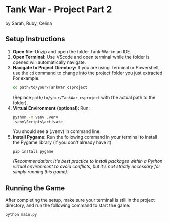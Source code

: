 # Tank War - Project Part 2

by Sarah, Ruby, Celina

## Setup Instructions

1.  **Open file:** Unzip and open the folder Tank-War in an IDE.
2.  **Open Terminal:** Use VScode and open terminal while the folder is opened will automatically navigate.
3.  **Navigate to Project Directory:**  If you are using Terminal or Powershell, use the `cd` command to change into the project folder you just extracted. For example:
    ```bash
    cd path/to/your/TankWar_csproject
    ```
    (Replace `path/to/your/TankWar_csproject` with the actual path to the folder).
4.  **Virtual Environment (optional):** Run: 
	```bash
	python -m venv .venv
	.venv\Scripts\activate
	``` 
	You should see a (.venv) in command line.
5.  **Install Pygame:** Run the following command in your terminal to install the Pygame library (if you don't already have it):
    ```bash
    pip install pygame
    ```
    *(Recommendation: It's best practice to install packages within a Python virtual environment to avoid conflicts, but it's not strictly necessary for simply running this game).*

## Running the Game

After completing the setup, make sure your terminal is still in the project directory, and run the following command to start the game:

```bash
python main.py
```
